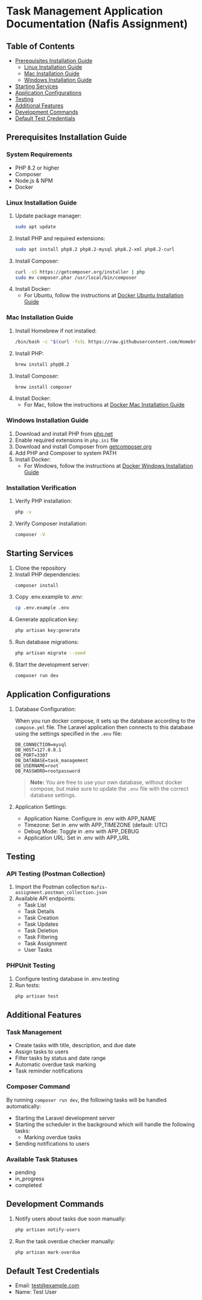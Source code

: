 # Task Management Application Documentation (Nafis Assignment)

## Table of Contents

-   [Prerequisites Installation Guide](#prerequisites-installation-guide)
    -   [Linux Installation Guide](#linux-installation-guide)
    -   [Mac Installation Guide](#mac-installation-guide)
    -   [Windows Installation Guide](#windows-installation-guide)
-   [Starting Services](#starting-services)
-   [Application Configurations](#application-configurations)
-   [Testing](#testing)
-   [Additional Features](#additional-features)
-   [Development Commands](#development-commands)
-   [Default Test Credentials](#default-test-credentials)

## Prerequisites Installation Guide

### System Requirements

-   PHP 8.2 or higher
-   Composer
-   Node.js & NPM
-   Docker

### Linux Installation Guide

1. Update package manager:
    ```bash
    sudo apt update
    ```
2. Install PHP and required extensions:
    ```bash
    sudo apt install php8.2 php8.2-mysql php8.2-xml php8.2-curl
    ```
3. Install Composer:
    ```bash
    curl -sS https://getcomposer.org/installer | php
    sudo mv composer.phar /usr/local/bin/composer
    ```
4. Install Docker:
    - For Ubuntu, follow the instructions at [Docker Ubuntu Installation Guide](https://docs.docker.com/engine/install/ubuntu/)

### Mac Installation Guide

1. Install Homebrew if not installed:
    ```bash
    /bin/bash -c "$(curl -fsSL https://raw.githubusercontent.com/Homebrew/install/HEAD/install.sh)"
    ```
2. Install PHP:
    ```bash
    brew install php@8.2
    ```
3. Install Composer:
    ```bash
    brew install composer
    ```
4. Install Docker:
    - For Mac, follow the instructions at [Docker Mac Installation Guide](https://docs.docker.com/desktop/mac/install/)

### Windows Installation Guide

1. Download and install PHP from [php.net](https://windows.php.net/download/)
2. Enable required extensions in `php.ini` file
3. Download and install Composer from [getcomposer.org](https://getcomposer.org/download/)
4. Add PHP and Composer to system PATH
5. Install Docker:
    - For Windows, follow the instructions at [Docker Windows Installation Guide](https://docs.docker.com/desktop/windows/install/)

### Installation Verification

1. Verify PHP installation:
    ```bash
    php -v
    ```
2. Verify Composer installation:
    ```bash
    composer -V
    ```

## Starting Services

1. Clone the repository
2. Install PHP dependencies:
    ```bash
    composer install
    ```
3. Copy .env.example to .env:
    ```bash
    cp .env.example .env
    ```
4. Generate application key:
    ```bash
    php artisan key:generate
    ```
5. Run database migrations:
    ```bash
    php artisan migrate --seed
    ```
6. Start the development server:
    ```bash
    composer run dev
    ```

## Application Configurations

1. Database Configuration:

    When you run docker compose, it sets up the database according to the `compose.yml` file. The Laravel application then connects to this database using the settings specified in the `.env` file:

    ```
    DB_CONNECTION=mysql
    DB_HOST=127.0.0.1
    DB_PORT=3307
    DB_DATABASE=task_management
    DB_USERNAME=root
    DB_PASSWORD=rootpassword
    ```

    > **Note:**
    > You are free to use your own database, without docker compose, but make sure to update the `.env` file with the correct database settings.

2. Application Settings:
    - Application Name: Configure in .env with APP_NAME
    - Timezone: Set in .env with APP_TIMEZONE (default: UTC)
    - Debug Mode: Toggle in .env with APP_DEBUG
    - Application URL: Set in .env with APP_URL

## Testing

### API Testing (Postman Collection)

1. Import the Postman collection `Nafis-assignment.postman_collection.json`
2. Available API endpoints:
    - Task List
    - Task Details
    - Task Creation
    - Task Updates
    - Task Deletion
    - Task Filtering
    - Task Assignment
    - User Tasks

### PHPUnit Testing

1. Configure testing database in .env.testing
2. Run tests:
    ```bash
    php artisan test
    ```

## Additional Features

### Task Management

-   Create tasks with title, description, and due date
-   Assign tasks to users
-   Filter tasks by status and date range
-   Automatic overdue task marking
-   Task reminder notifications

### Composer Command

By running `composer run dev`, the following tasks will be handled automatically:

-   Starting the Laravel development server
-   Starting the scheduler in the background which will handle the following tasks:
    -   Marking overdue tasks
-   Sending notifications to users

### Available Task Statuses

-   pending
-   in_progress
-   completed

## Development Commands

1. Notify users about tasks due soon manually:

    ```bash
    php artisan notify-users
    ```

2. Run the task overdue checker manually:
    ```bash
    php artisan mark-overdue
    ```

## Default Test Credentials

-   Email: test@example.com
-   Name: Test User

